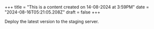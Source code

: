 +++
title = "This is a content created on 14-08-2024 at 3:59PM"
date = "2024-08-16T05:21:05.208Z"
draft = false
+++

  Deploy the latest version to the staging server.
        